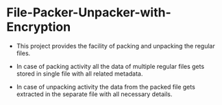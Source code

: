 # File-Packer-Unpacker-with-Encryption

* This project provides the facility of packing and unpacking the regular files.

* In case of packing activity all the data of multiple regular files gets stored in single file with all related metadata.

* In case of unpacking activity the data from the packed file gets extracted in the separate file with all necessary details.
